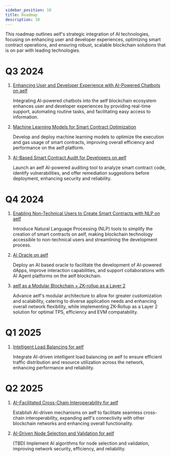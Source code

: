 ```yaml
---
sidebar_position: 10
title: Roadmap
description: 10
---
```

This roadmap outlines aelf's strategic integration of AI technologies, focusing on enhancing user and developer experiences, optimizing smart contract operations, and ensuring robust, scalable blockchain solutions that is on par with leading technologies. 

# Q3 2024

1. [Enhancing User and Developer Experience with AI-Powered Chatbots on aelf](https://docs.aelf.dev/resources/whitepaper-2/ai-integration-points-in-the-aelf-ecosystem/developer-and-user-experience/#iii-enhancing-user-and-developer-experience-with-ai-powered-chatbots-on-aelf)

   Integrating AI-powered chatbots into the aelf blockchain ecosystem enhances user and developer experiences by providing real-time support, automating routine tasks, and facilitating easy access to information.
2. [Machine Learning Models for Smart Contract Optimization](https://docs.aelf.dev/resources/whitepaper-2/ai-integration-points-in-the-aelf-ecosystem/operational-excellence/#i-machine-learning-models-for-smart-contract-optimisation)

   Develop and deploy machine learning models to optimize the execution and gas usage of smart contracts, improving overall efficiency and performance on the aelf platform.
3. [AI-Based Smart Contract Audit for Developers on aelf](https://docs.aelf.dev/resources/whitepaper-2/ai-integration-points-in-the-aelf-ecosystem/developer-and-user-experience/#ii-ai-based-smart-contract-audit-for-developers-on-aelf)

   Launch an aelf AI-powered auditing tool to analyze smart contract code, identify vulnerabilities, and offer remediation suggestions before deployment, enhancing security and reliability.



# Q4 2024

1. [Enabling Non-Technical Users to Create Smart Contracts with NLP on aelf](https://docs.aelf.dev/resources/whitepaper-2/ai-integration-points-in-the-aelf-ecosystem/developer-and-user-experience/#i-enabling-non-technical-users-to-create-smart-contracts-with-nlp-on-aelf)

   Introduce Natural Language Processing (NLP) tools to simplify the creation of smart contracts on aelf, making blockchain technology accessible to non-technical users and streamlining the development process.
2. [AI Oracle on aelf](https://docs.aelf.dev/resources/whitepaper-2/ai-integration-points-in-the-aelf-ecosystem/operational-excellence/#ii-ai-oracle-on-aelf)

   Deploy an AI based oracle to facilitate the development of AI-powered dApps, improve interaction capabilities, and support collaborations with AI Agent platforms on the aelf blockchain.
3. [aelf as a Modular Blockchain + ZK-rollup as a Layer 2](https://docs.aelf.dev/resources/whitepaper-2/modular-blockchain/)

   Advance aelf's modular architecture to allow for greater customization and scalability, catering to diverse application needs and enhancing overall network flexibility, while implementing ZK-Rollup as a Layer 2 solution for optimal TPS, efficiency and EVM compatability.



# Q1 2025

1. [Intelligent Load Balancing for aelf](https://docs.aelf.dev/resources/whitepaper-2/ai-integration-points-in-the-aelf-ecosystem/operational-excellence/#iii-intelligent-load-balancing-for-aelf)

   Integrate AI-driven intelligent load balancing on aelf to ensure efficient traffic distribution and resource utilization across the network, enhancing performance and reliability.

# Q2 2025

1. [AI-Facilitated Cross-Chain Interoperability for aelf](https://docs.aelf.dev/resources/whitepaper-2/ai-integration-points-in-the-aelf-ecosystem/operational-excellence/#iii-ai-facilitated-cross-chain-interoperability-for-aelf)

   Establish AI-driven mechanisms on aelf to facilitate seamless cross-chain interoperability, expanding aelf's connectivity with other blockchain networks and enhancing overall functionality.
2. [AI-Driven Node Selection and Validation for aelf](https://docs.aelf.dev/resources/whitepaper-2/ai-integration-points-in-the-aelf-ecosystem/operational-excellence/#iv-ai-driven-node-selection-and-validation-for-aelf)

   (TBD) Implement AI algorithms for node selection and validation, improving network security, efficiency, and reliability.
